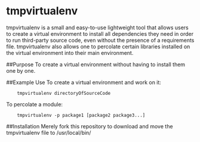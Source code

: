 tmpvirtualenv
=====

tmpvirtualenv is a small and easy-to-use lightweight tool that allows users to create a virtual environment to install all dependencies they need in order to run third-party source code, even without the presence of a requirements file. tmpvirtualenv also allows one to percolate certain libraries installed on the virtual environment into their main environment. 

##Purpose
To create a virtual environment without having to install them one by one.

##Example Use
To create a virtual environment and work on it:
```
	tmpvirtualenv directoryOfSourceCode
```
To percolate a module:
```
	tmpvirtualenv -p package1 [package2 package3...]
```

##Installation
Merely fork this repository to download and move the tmpvirtualenv file to /usr/local/bin/

